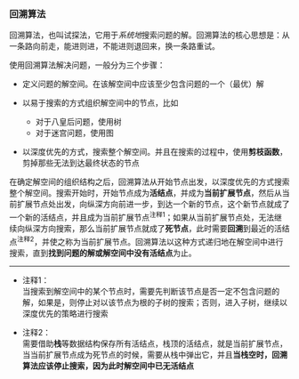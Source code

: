 ### 回溯算法

回溯算法，也叫试探法，它用于*系统地*搜索问题的解。回溯算法的核心思想是：从一条路向前走，能进则进，不能进则退回来，换一条路重试。

使用回溯算法解决问题，一般分为三个步骤：

* 定义问题的解空间。在该解空间中应该至少包含问题的一个（最优）解

* 以易于搜索的方式组织解空间中的节点，比如
    * 对于八皇后问题，使用树
    * 对于迷宫问题，使用图

* 以深度优先的方式，搜索整个解空间。并且在搜索的过程中，使用**剪枝函数**，剪掉那些无法到达最终状态的节点

在确定解空间的组织结构之后，回溯算法从开始节点出发，以深度优先的方式搜索整个解空间。搜索开始时，开始节点成为<strong>活结点</strong>，并成为<strong>当前扩展节点</strong>，然后从当前扩展节点处出发，向纵深方向前进一步，到达一个新的节点，这个新节点就成了一个新的活结点，并且成为当前扩展节点<sup>注释1</sup>；如果从当前扩展节点处，无法继续向纵深方向搜索，那么当前扩展节点就成了<strong>死节点</strong>，此时需要<strong>回溯</strong>到最近的活结点<sup>注释2</sup>，并使之称为当前扩展节点。回溯算法以这种方式递归地在解空间中进行搜索，直到<strong>找到问题的解或解空间中没有活结点</strong>为止。

---

* 注释1：  
当搜索到解空间中的某个节点时，需要先判断该节点是否一定不包含问题的解，如果是，则停止对以该节点为根的子树的搜索；否则，进入子树，继续以深度优先的策略进行搜索

* 注释2：  
需要借助**栈**等数据结构保存所有活结点，栈顶的活结点，就是当前扩展节点，当当前扩展节点成为死节点的时候，需要从栈中弹出它，并且**当栈空时，回溯算法应该停止搜索，因为此时解空间中已无活结点**
